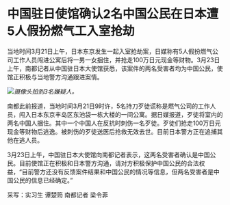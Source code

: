 # 中国驻日使馆确认2名中国公民在日本遭5人假扮燃气工入室抢劫

当地时间3月21日上午，日本东京发生一起入室抢劫案，日媒称有5人假扮燃气公司工作人员闯进公寓后将一男一女捆住，并抢走100万日元现金等财物。3月23日上午，南都记者从中国驻日本大使馆获悉，该案件的两名受害者均为中国公民，使馆正积极与当地警方沟通跟进案情。

![](https://inews.gtimg.com/news_bt/OmvcC4CAqApJJWNBODw9AFsoEpR-xfdCAi5fGqllnnWDEAA/1000)_摄像头拍到3名嫌疑人。_

南都此前报道，当地时间3月21日9时许，5名持刀歹徒谎称是燃气公司的工作人员，闯入日本东京丰岛区东池袋一栋大楼的一间公寓。据日媒报道，歹徒将室内的两名中国人捆住。其中一个中国人在反抗时刺伤一名歹徒。歹徒们抢走100万日元现金等财物后逃逸。被刺伤的歹徒送医后抢救无效去世。目前日本警方正在追捕其他在逃人员。

3月23日上午，中国驻日本大使馆向南都记者表示，这两名受害者确认是中国公民。目前使馆正在积极和日本警方沟通，请对方积极保护中国公民的合法权益，“目前警方还没有反馈案件结果和中国公民的情况等信息，但两名受害者是中国公民的信息已经确定。”

采写：实习生 谭楚筠 南都记者 梁令菲

